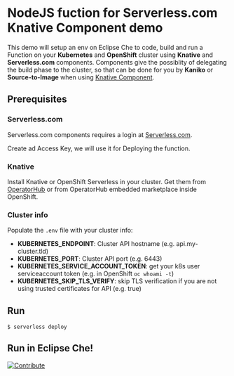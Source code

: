 # NodeJS fuction for Serverless.com Knative Component demo

This demo will setup an env on Eclipse Che to code, build and run a Function on your **Kubernetes** and **OpenShift** cluster using **Knative** and **Serverless.com** components. Components give the possiblity of delegating the build phase to the cluster, so that can be done for you by **Kaniko** or **Source-to-Image** when using [Knative Component](https://github.com/serverless-components/knative/).


## Prerequisites


### Serverless.com

Serverless.com components requires a login at [Serverless.com](https://serverless.com).

Create ad Access Key, we will use it for Deploying the function.

### Knative

Install Knative or OpenShift Serverless in your cluster. Get them from [OperatorHub](https://operatorhub.io/operator/knative-operator) or from OperatorHub embedded marketplace inside OpenShift.

### Cluster info

Populate the `.env` file with your cluster info:


* **KUBERNETES_ENDPOINT**: Cluster API hostname (e.g. api.my-cluster.tld)
* **KUBERNETES_PORT**: Cluster API port (e.g. 6443)
* **KUBERNETES_SERVICE_ACCOUNT_TOKEN**: get your k8s user serviceaccount token (e.g. in OpenShift `oc whoami -t`) 
* **KUBERNETES_SKIP_TLS_VERIFY**: skip TLS verification if you are not using trusted certificates for API (e.g. true)

## Run

```
$ serverless deploy
```

## Run in Eclipse Che!

[![Contribute](https://www.eclipse.org/che/contribute.svg)](https://che.openshift.io/f?url=https://github.com/openshift-labs/serverless-devfile/)

